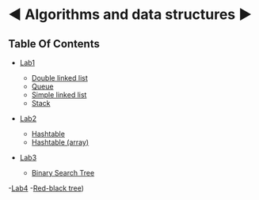 
# ◄ Algorithms and data structures ►





## Table Of Contents

 - [Lab1](https://github.com/moldoveanu-iustin/Algorithms-and-data-structures/tree/Lab1)
    - [Double linked list](https://github.com/moldoveanu-iustin/Algorithms-and-data-structures/tree/Lab1/Double%20linked%20list)
    - [Queue](https://github.com/moldoveanu-iustin/Algorithms-and-data-structures/tree/Lab1/Queue)
    - [Simple linked list](https://github.com/moldoveanu-iustin/Algorithms-and-data-structures/tree/Lab1/Simple%20linked%20list)
    - [Stack](https://github.com/moldoveanu-iustin/Algorithms-and-data-structures/tree/Lab1/Stack)
  
  - [Lab2](https://github.com/moldoveanu-iustin/Algorithms-and-data-structures/tree/Lab2)
    - [Hashtable](https://github.com/moldoveanu-iustin/Algorithms-and-data-structures/tree/Lab2/Hashtable)
    - [Hashtable (array)](https://github.com/moldoveanu-iustin/Algorithms-and-data-structures/tree/Lab2/Hashtable%20(array))
   
  - [Lab3](https://github.com/moldoveanu-iustin/Algorithms-and-data-structures/tree/Lab3)
    - [Binary Search Tree](https://github.com/moldoveanu-iustin/Algorithms-and-data-structures/tree/Lab3/Binary%20Search%20Tree)
   
  -[Lab4](https://github.com/moldoveanu-iustin/Algorithms-and-data-structures/tree/Lab4)
    -[Red-black tree](https://github.com/moldoveanu-iustin/Algorithms-and-data-structures/tree/Lab4/Red–black%20tree))

